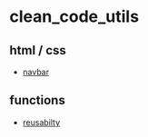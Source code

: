 # clean_code_utils


## html / css
- [navbar](./navbar/index.html)

## functions
- [reusabilty](./reusability.js)